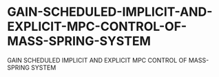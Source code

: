 # GAIN-SCHEDULED-IMPLICIT-AND-EXPLICIT-MPC-CONTROL-OF-MASS-SPRING-SYSTEM
GAIN SCHEDULED IMPLICIT AND EXPLICIT MPC CONTROL OF MASS-SPRING SYSTEM
